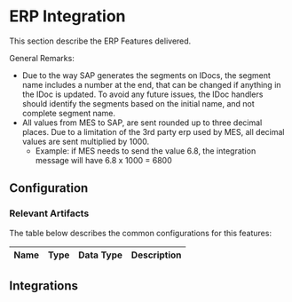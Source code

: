 # ERP Integration

This section describe the ERP Features delivered.

General Remarks:
* Due to the way SAP generates the segments on IDocs, the segment name includes a number at the end, that can be changed if anything in the IDoc is updated. To avoid any future issues, the IDoc handlers should identify the segments based on the initial name, and not complete segment name.
* All values from MES to SAP, are sent rounded up to three decimal places. Due to a limitation of the 3rd party erp used by MES, all decimal values are sent multiplied by 1000.
  * Example: if MES needs to send the value 6.8, the integration message will have 6.8 x 1000 = 6800 

## Configuration

### Relevant Artifacts
The table below describes the common configurations for this features:

|Name          | Type      |  Data Type | Description |
|:------------ | :-------- | :-------- | :-----------|

## Integrations


